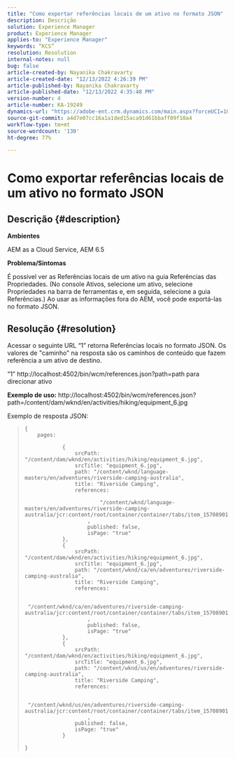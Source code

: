 ```yaml
---
title: "Como exportar referências locais de um ativo no formato JSON"
description: Descrição
solution: Experience Manager
product: Experience Manager
applies-to: "Experience Manager"
keywords: “KCS”
resolution: Resolution
internal-notes: null
bug: false
article-created-by: Nayanika Chakravarty
article-created-date: "12/13/2022 4:26:39 PM"
article-published-by: Nayanika Chakravarty
article-published-date: "12/13/2022 4:35:48 PM"
version-number: 4
article-number: KA-19249
dynamics-url: "https://adobe-ent.crm.dynamics.com/main.aspx?forceUCI=1&pagetype=entityrecord&etn=knowledgearticle&id=ac4979ea-027b-ed11-81ac-6045bd006a22"
source-git-commit: a4d7e07cc16a1a1ded15aca91d61bbaff09f10a4
workflow-type: tm+mt
source-wordcount: '130'
ht-degree: 77%

---
```


# Como exportar referências locais de um ativo no formato JSON

## Descrição {#description}


<b>Ambientes</b>

AEM as a Cloud Service, AEM 6.5

<b>Problema/Sintomas</b>

É possível ver as Referências locais de um ativo na guia Referências das Propriedades. (No console Ativos, selecione um ativo, selecione Propriedades na barra de ferramentas e, em seguida, selecione a guia Referências.) Ao usar as informações fora do AEM, você pode exportá-las no formato JSON.


## Resolução {#resolution}


Acessar o seguinte URL “1” retorna Referências locais no formato JSON. Os valores de &quot;caminho&quot; na resposta são os caminhos de conteúdo que fazem referência a um ativo de destino.

“1” http://localhost:4502/bin/wcm/references.json?path=path para direcionar ativo

<b>Exemplo de uso:</b>
http://localhost:4502/bin/wcm/references.json?path=/content/dam/wknd/en/activities/hiking/equipment_6.jpg

Exemplo de resposta JSON:


> ```
> {
>     pages: 
>         
>             {
>                 srcPath: "/content/dam/wknd/en/activities/hiking/equipment_6.jpg",
>                 srcTitle: "equipment_6.jpg",
>                 path: "/content/wknd/language-masters/en/adventures/riverside-camping-australia",
>                 title: "Riverside Camping",
>                 references: 
>                     
>                         "/content/wknd/language-masters/en/adventures/riverside-camping-australia/jcr:content/root/container/container/tabs/item_1570890147607/par0/image/fileReference"
>                     ,
>                     published: false,
>                     isPage: "true"
>             },
>             {
>                 srcPath: "/content/dam/wknd/en/activities/hiking/equipment_6.jpg",
>                 srcTitle: "equipment_6.jpg",
>                 path: "/content/wknd/ca/en/adventures/riverside-camping-australia",
>                 title: "Riverside Camping",
>                 references: 
>                     
>                         "/content/wknd/ca/en/adventures/riverside-camping-australia/jcr:content/root/container/container/tabs/item_1570890147607/par0/image/fileReference"
>                     ,
>                     published: false,
>                     isPage: "true"
>             },
>             {
>                 srcPath: "/content/dam/wknd/en/activities/hiking/equipment_6.jpg",
>                 srcTitle: "equipment_6.jpg",
>                 path: "/content/wknd/us/en/adventures/riverside-camping-australia",
>                 title: "Riverside Camping",
>                 references: 
>                     
>                         "/content/wknd/us/en/adventures/riverside-camping-australia/jcr:content/root/container/container/tabs/item_1570890147607/par0/image/fileReference"
>                     ,
>                 published: false,
>                 isPage: "true"
>             }
>         
> }
> ```

